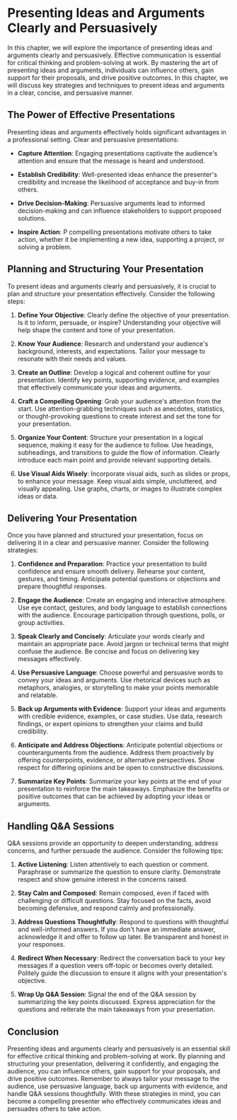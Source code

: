 Presenting Ideas and Arguments Clearly and Persuasively
==================================================================

In this chapter, we will explore the importance of presenting ideas and arguments clearly and persuasively. Effective communication is essential for critical thinking and problem-solving at work. By mastering the art of presenting ideas and arguments, individuals can influence others, gain support for their proposals, and drive positive outcomes. In this chapter, we will discuss key strategies and techniques to present ideas and arguments in a clear, concise, and persuasive manner.

The Power of Effective Presentations
------------------------------------

Presenting ideas and arguments effectively holds significant advantages in a professional setting. Clear and persuasive presentations:

* **Capture Attention**: Engaging presentations captivate the audience's attention and ensure that the message is heard and understood.

* **Establish Credibility**: Well-presented ideas enhance the presenter's credibility and increase the likelihood of acceptance and buy-in from others.

* **Drive Decision-Making**: Persuasive arguments lead to informed decision-making and can influence stakeholders to support proposed solutions.

* **Inspire Action**: P compelling presentations motivate others to take action, whether it be implementing a new idea, supporting a project, or solving a problem.

Planning and Structuring Your Presentation
------------------------------------------

To present ideas and arguments clearly and persuasively, it is crucial to plan and structure your presentation effectively. Consider the following steps:

1. **Define Your Objective**: Clearly define the objective of your presentation. Is it to inform, persuade, or inspire? Understanding your objective will help shape the content and tone of your presentation.

2. **Know Your Audience**: Research and understand your audience's background, interests, and expectations. Tailor your message to resonate with their needs and values.

3. **Create an Outline**: Develop a logical and coherent outline for your presentation. Identify key points, supporting evidence, and examples that effectively communicate your ideas and arguments.

4. **Craft a Compelling Opening**: Grab your audience's attention from the start. Use attention-grabbing techniques such as anecdotes, statistics, or thought-provoking questions to create interest and set the tone for your presentation.

5. **Organize Your Content**: Structure your presentation in a logical sequence, making it easy for the audience to follow. Use headings, subheadings, and transitions to guide the flow of information. Clearly introduce each main point and provide relevant supporting details.

6. **Use Visual Aids Wisely**: Incorporate visual aids, such as slides or props, to enhance your message. Keep visual aids simple, uncluttered, and visually appealing. Use graphs, charts, or images to illustrate complex ideas or data.

Delivering Your Presentation
----------------------------

Once you have planned and structured your presentation, focus on delivering it in a clear and persuasive manner. Consider the following strategies:

1. **Confidence and Preparation**: Practice your presentation to build confidence and ensure smooth delivery. Rehearse your content, gestures, and timing. Anticipate potential questions or objections and prepare thoughtful responses.

2. **Engage the Audience**: Create an engaging and interactive atmosphere. Use eye contact, gestures, and body language to establish connections with the audience. Encourage participation through questions, polls, or group activities.

3. **Speak Clearly and Concisely**: Articulate your words clearly and maintain an appropriate pace. Avoid jargon or technical terms that might confuse the audience. Be concise and focus on delivering key messages effectively.

4. **Use Persuasive Language**: Choose powerful and persuasive words to convey your ideas and arguments. Use rhetorical devices such as metaphors, analogies, or storytelling to make your points memorable and relatable.

5. **Back up Arguments with Evidence**: Support your ideas and arguments with credible evidence, examples, or case studies. Use data, research findings, or expert opinions to strengthen your claims and build credibility.

6. **Anticipate and Address Objections**: Anticipate potential objections or counterarguments from the audience. Address them proactively by offering counterpoints, evidence, or alternative perspectives. Show respect for differing opinions and be open to constructive discussions.

7. **Summarize Key Points**: Summarize your key points at the end of your presentation to reinforce the main takeaways. Emphasize the benefits or positive outcomes that can be achieved by adopting your ideas or arguments.

Handling Q\&A Sessions
----------------------

Q\&A sessions provide an opportunity to deepen understanding, address concerns, and further persuade the audience. Consider the following tips:

1. **Active Listening**: Listen attentively to each question or comment. Paraphrase or summarize the question to ensure clarity. Demonstrate respect and show genuine interest in the concerns raised.

2. **Stay Calm and Composed**: Remain composed, even if faced with challenging or difficult questions. Stay focused on the facts, avoid becoming defensive, and respond calmly and professionally.

3. **Address Questions Thoughtfully**: Respond to questions with thoughtful and well-informed answers. If you don't have an immediate answer, acknowledge it and offer to follow up later. Be transparent and honest in your responses.

4. **Redirect When Necessary**: Redirect the conversation back to your key messages if a question veers off-topic or becomes overly detailed. Politely guide the discussion to ensure it aligns with your presentation's objective.

5. **Wrap Up Q\&A Session**: Signal the end of the Q\&A session by summarizing the key points discussed. Express appreciation for the questions and reiterate the main takeaways from your presentation.

Conclusion
----------

Presenting ideas and arguments clearly and persuasively is an essential skill for effective critical thinking and problem-solving at work. By planning and structuring your presentation, delivering it confidently, and engaging the audience, you can influence others, gain support for your proposals, and drive positive outcomes. Remember to always tailor your message to the audience, use persuasive language, back up arguments with evidence, and handle Q\&A sessions thoughtfully. With these strategies in mind, you can become a compelling presenter who effectively communicates ideas and persuades others to take action.
